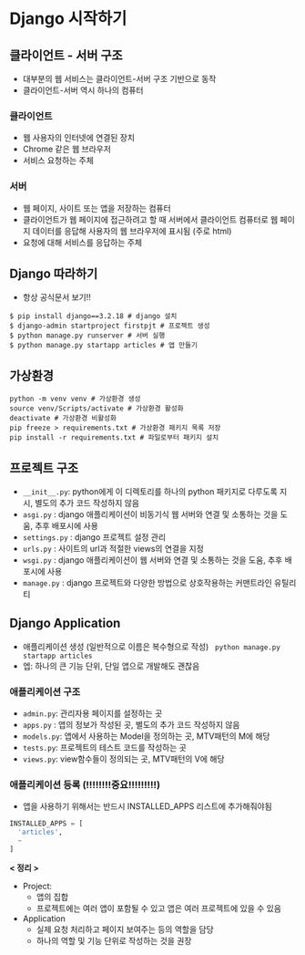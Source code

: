 # Django 시작하기

## 클라이언트 - 서버 구조
- 대부분의 웹 서비스는 클라이언트-서버 구조 기반으로 동작
- 클라이언트-서버 역시 하나의 컴퓨터
### 클라이언트
- 웹 사용자의 인터넷에 연결된 장치
- Chrome 같은 웹 브라우저
- 서비스 요청하는 주체 
### 서버
- 웹 페이지, 사이트 또는 앱을 저장하는 컴퓨터
- 클라이언트가 웹 페이지에 접근하려고 할 때 서버에서 클라이언트 컴퓨터로 웹 페이지 데이터를 응답해 사용자의 웹 브라우저에 표시됨 (주로 html)
- 요청에 대해 서비스를 응답하는 주체

## Django 따라하기
- 항상 공식문서 보기!!
```
$ pip install django==3.2.18 # django 설치
$ django-admin startproject firstpjt # 프로젝트 생성
$ python manage.py runserver # 서버 실행
$ python manage.py startapp articles # 앱 만들기
```

## 가상환경
```
python -m venv venv # 가상환경 생성
source venv/Scripts/activate # 가상환경 활성화
deactivate # 가상환경 비활성화
pip freeze > requirements.txt # 가상환경 패키지 목록 저장
pip install -r requirements.txt # 파일로부터 패키지 설치
```

## 프로젝트 구조
- `__init__.py`: python에게 이 디렉토리를 하나의 python 패키지로 다루도록 지시, 별도의 추가 코드 작성하지 않음
- `asgi.py` : django 애플리케이션이 비동기식 웹 서버와 연결 및 소통하는 것을 도움, 추후 배포시에 사용
- `settings.py` : django 프로젝트 설정 관리
- `urls.py` : 사이트의 url과 적절한 views의 연결을 지정
- `wsgi.py` : django 애플리케이션이 웹 서버와 연결 및 소통하는 것을 도움, 추후 배포시에 사용
- `manage.py` : django 프로젝트와 다양한 방법으로 상호작용하는 커맨트라인 유틸리티 

## Django Application
- 애플리케이션 생성 (일반적으로 이름은 복수형으로 작성)
` python manage.py startapp articles`
- 엡: 하나의 큰 기능 단위, 단일 앱으로 개발해도 괜찮음
### 애플리케이션 구조
- `admin.py`: 관리자용 페이지를 설정하는 곳
- `apps.py` : 앱의 정보가 작성된 곳, 별도의 추가 코드 작성하지 않음
- `models.py`: 앱에서 사용하는 Model을 정의하는 곳, MTV패턴의 M에 해당
- `tests.py`: 프로젝트의 테스트 코드를 작성하는 곳
- `views.py`: view함수들이 정의되는 곳, MTV패턴의 V에 해당

### 애플리케이션 등록 (!!!!!!!!중요!!!!!!!!!)
- 앱을 사용하기 위해서는 반드시 INSTALLED_APPS 리스트에 추가해줘야됨
```python
INSTALLED_APPS = [
  'articles',
  ~
]
```

**< 정리 >**
- Project:
  - 앱의 집합
  - 프로젝트에는 여러 앱이 포함될 수 있고 앱은 여러 프로젝트에 있을 수 있음
- Application
  - 실제 요청 처리하고 페이지 보여주는 등의 역할을 담당
  - 하나의 역할 및 기능 단위로 작성하는 것을 권장


